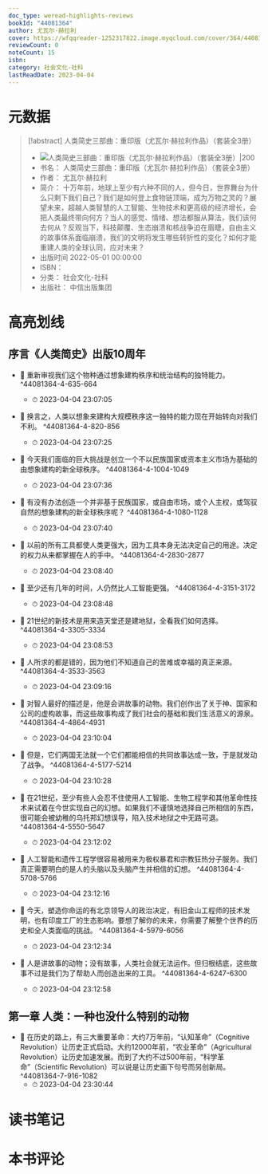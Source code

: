 ```yaml
---
doc_type: weread-highlights-reviews
bookId: "44081364"
author: 尤瓦尔·赫拉利
cover: https://wfqqreader-1252317822.image.myqcloud.com/cover/364/44081364/t7_44081364.jpg
reviewCount: 0
noteCount: 15
isbn: 
category: 社会文化-社科
lastReadDate: 2023-04-04
---
```

# 元数据
> [!abstract] 人类简史三部曲：重印版（尤瓦尔·赫拉利作品）（套装全3册）
> - ![ 人类简史三部曲：重印版（尤瓦尔·赫拉利作品）（套装全3册）|200](https://wfqqreader-1252317822.image.myqcloud.com/cover/364/44081364/t7_44081364.jpg)
> - 书名： 人类简史三部曲：重印版（尤瓦尔·赫拉利作品）（套装全3册）
> - 作者： 尤瓦尔·赫拉利
> - 简介： 十万年前，地球上至少有六种不同的人，但今日，世界舞台为什么只剩下我们自己？我们是如何登上食物链顶端，成为万物之灵的？展望未来，超越人类智慧的人工智能、生物技术和更高级的经济增长，会把人类最终带向何方？当人的感觉、情绪、想法都服从算法，我们该何去何从？反观当下，科技颠覆、生态崩溃和核战争迫在眉睫，自由主义的故事体系面临崩溃，我们的文明将发生哪些转折性的变化？如何才能重建人类的全球认同，应对未来？
> - 出版时间 2022-05-01 00:00:00
> - ISBN： 
> - 分类： 社会文化-社科
> - 出版社： 中信出版集团

# 高亮划线

## 序言《人类简史》出版10周年


- 📌 重新审视我们这个物种通过想象建构秩序和统治结构的独特能力。 ^44081364-4-635-664
    - ⏱ 2023-04-04 23:07:05 

- 📌 换言之，人类以想象来建构大规模秩序这一独特的能力现在开始转向对我们不利。 ^44081364-4-820-856
    - ⏱ 2023-04-04 23:07:25 

- 📌 今天我们面临的巨大挑战是创立一个不以民族国家或资本主义市场为基础的由想象建构的新全球秩序。 ^44081364-4-1004-1049
    - ⏱ 2023-04-04 23:07:36 

- 📌 有没有办法创造一个并非基于民族国家，或自由市场，或个人主权，或驾驭自然的想象建构的新全球秩序呢？ ^44081364-4-1080-1128
    - ⏱ 2023-04-04 23:07:40 

- 📌 以前的所有工具都使人类更强大，因为工具本身无法决定自己的用途。决定的权力从来都掌握在人的手中。 ^44081364-4-2830-2877
    - ⏱ 2023-04-04 23:08:40 

- 📌 至少还有几年的时间，人仍然比人工智能更强。 ^44081364-4-3151-3172
    - ⏱ 2023-04-04 23:08:48 

- 📌 21世纪的新技术是用来造天堂还是建地狱，全看我们如何选择。 ^44081364-4-3305-3334
    - ⏱ 2023-04-04 23:08:53 

- 📌 人所求的都是错的，因为他们不知道自己的苦难或幸福的真正来源。 ^44081364-4-3533-3563
    - ⏱ 2023-04-04 23:09:16 

- 📌 对智人最好的描述是，他是会讲故事的动物。我们创作出了关于神、国家和公司的虚构故事，而这些故事构成了我们社会的基础和我们生活意义的源泉。 ^44081364-4-4864-4931
    - ⏱ 2023-04-04 23:10:04 

- 📌 但是，它们两国无法就一个它们都能相信的共同故事达成一致，于是就发动了战争。 ^44081364-4-5177-5214
    - ⏱ 2023-04-04 23:10:28 

- 📌 在21世纪，至少有些人会忍不住使用人工智能、生物工程学和其他革命性技术来试着在今世实现自己的幻想。如果我们不谨慎地选择自己所相信的东西，很可能会被幼稚的乌托邦幻想误导，陷入技术地狱之中无路可退。 ^44081364-4-5550-5647
    - ⏱ 2023-04-04 23:12:02 

- 📌 人工智能和遗传工程学很容易被用来为极权暴君和宗教狂热分子服务。我们真正需要明白的是人的头脑以及头脑产生并相信的幻想。 ^44081364-4-5708-5766
    - ⏱ 2023-04-04 23:12:16 

- 📌 今天，塑造你命运的有北京领导人的政治决定，有旧金山工程师的技术发明，也有印度工厂的生态影响。要想了解你的未来，你需要了解整个世界的历史和全人类面临的挑战。 ^44081364-4-5979-6056
    - ⏱ 2023-04-04 23:12:34 

- 📌 人是讲故事的动物；没有故事，人类社会就无法运作。但归根结底，这些故事不过是我们为了帮助人而创造出来的工具。 ^44081364-4-6247-6300
    - ⏱ 2023-04-04 23:12:58 
## 第一章 人类：一种也没什么特别的动物


- 📌 在历史的路上，有三大重要革命：大约7万年前，“认知革命”（Cognitive Revolution）让历史正式启动。大约12000年前，“农业革命”（Agricultural Revolution）让历史加速发展。而到了大约不过500年前，“科学革命”（Scientific Revolution）可以说是让历史画下句号而另创新局。 ^44081364-7-916-1082
    - ⏱ 2023-04-04 23:30:44 
# 读书笔记

# 本书评论
